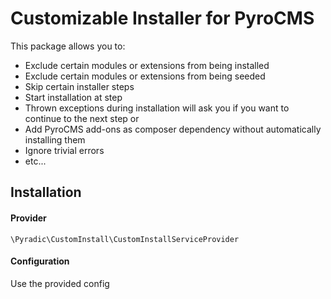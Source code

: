 Customizable Installer for PyroCMS
==================================

This package allows you to:

- Exclude certain modules or extensions from being installed
- Exclude certain modules or extensions from being seeded
- Skip certain installer steps
- Start installation at step
- Thrown exceptions during installation will ask you if you want to continue to the next step or
- Add PyroCMS add-ons as composer dependency without automatically installing them
- Ignore trivial errors
- etc...


Installation
------------

#### Provider
```
\Pyradic\CustomInstall\CustomInstallServiceProvider
```

#### Configuration
Use the provided config
